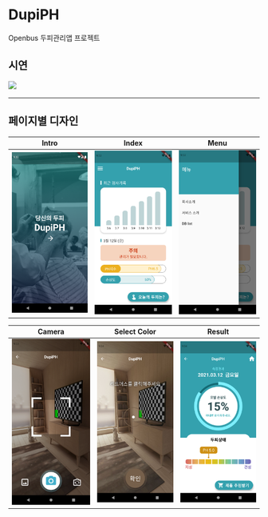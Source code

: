 # DupiPH
Openbus 두피관리앱 프로젝트

## 시연
<img src='imgs/test.gif' width=250>

---
## 페이지별 디자인
|Intro|Index|Menu|
|---|---|---|
|<img src='imgs/1.png' width=250>|<img src='imgs/2.png' width=250>|<img src='imgs/3.png' width=250>|

|Camera|Select Color|Result|
|---|---|---|
|<img src='imgs/4.png' width=250>|<img src='imgs/5.png' width=250>|<img src='imgs/6.png' width=250>|

